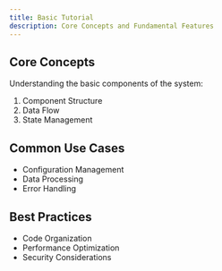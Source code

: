 ```yaml
---
title: Basic Tutorial
description: Core Concepts and Fundamental Features
---
```


## Core Concepts

Understanding the basic components of the system:

1. Component Structure
2. Data Flow
3. State Management

## Common Use Cases

- Configuration Management
- Data Processing
- Error Handling

## Best Practices

- Code Organization
- Performance Optimization
- Security Considerations
